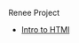 Renee Project 

<ul>
  <li><a href="intro_to_html/index.html" target="_blank">Intro to HTMl</a></li>
</ul>




